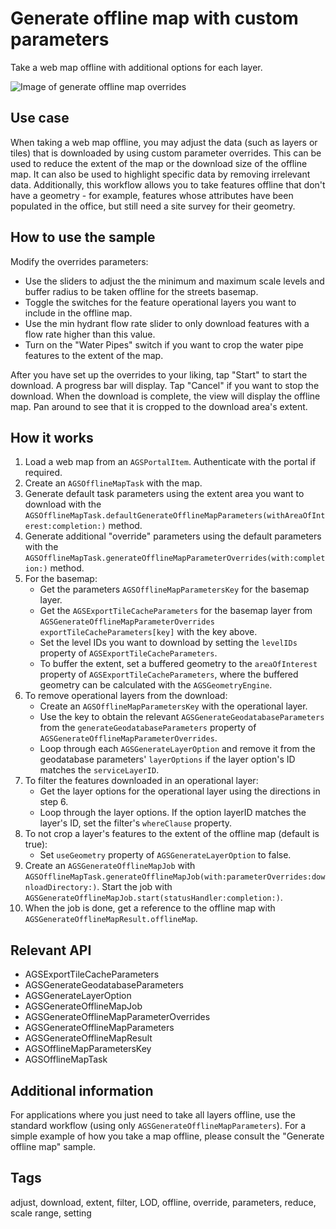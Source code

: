 # Generate offline map with custom parameters

Take a web map offline with additional options for each layer.

![Image of generate offline map overrides](generate-offline-map-overrides.png)

## Use case

When taking a web map offline, you may adjust the data (such as layers or tiles) that is downloaded by using custom parameter overrides. This can be used to reduce the extent of the map or the download size of the offline map. It can also be used to highlight specific data by removing irrelevant data. Additionally, this workflow allows you to take features offline that don't have a geometry - for example, features whose attributes have been populated in the office, but still need a site survey for their geometry.

## How to use the sample

Modify the overrides parameters:

* Use the sliders to adjust the the minimum and maximum scale levels and buffer radius to be taken offline for the streets basemap.
* Toggle the switches for the feature operational layers you want to include in the offline map.
* Use the min hydrant flow rate slider to only download features with a flow rate higher than this value.
* Turn on the "Water Pipes" switch if you want to crop the water pipe features to the extent of the map.

After you have set up the overrides to your liking, tap "Start" to start the download. A progress bar will display. Tap "Cancel" if you want to stop the download. When the download is complete, the view will display the offline map. Pan around to see that it is cropped to the download area's extent.

## How it works

1. Load a web map from an `AGSPortalItem`. Authenticate with the portal if required.
2. Create an `AGSOfflineMapTask` with the map.
3. Generate default task parameters using the extent area you want to download with the `AGSOfflineMapTask.defaultGenerateOfflineMapParameters(withAreaOfInterest:completion:)` method.
4. Generate additional "override" parameters using the default parameters with the `AGSOfflineMapTask.generateOfflineMapParameterOverrides(with:completion:)` method.
5. For the basemap:
    * Get the parameters `AGSOfflineMapParametersKey` for the basemap layer.
    * Get the `AGSExportTileCacheParameters` for the basemap layer from `AGSGenerateOfflineMapParameterOverrides exportTileCacheParameters[key]` with the key above.
    * Set the level IDs you want to download by setting the `levelIDs` property of `AGSExportTileCacheParameters`.
    * To buffer the extent, set a buffered geometry to the `areaOfInterest` property of `AGSExportTileCacheParameters`, where the buffered geometry can be calculated with the `AGSGeometryEngine`.
6. To remove operational layers from the download:
    * Create an `AGSOfflineMapParametersKey` with the operational layer.
    * Use the key to obtain the relevant `AGSGenerateGeodatabaseParameters` from the `generateGeodatabaseParameters` property of `AGSGenerateOfflineMapParameterOverrides`.
    * Loop through each `AGSGenerateLayerOption` and remove it from the geodatabase parameters' `layerOptions` if the layer option's ID matches the `serviceLayerID`.
7. To filter the features downloaded in an operational layer:
    * Get the layer options for the operational layer using the directions in step 6.
    * Loop through the layer options. If the option layerID matches the layer's ID, set the filter's `whereClause` property.
8. To not crop a layer's features to the extent of the offline map (default is true):
    * Set `useGeometry` property of `AGSGenerateLayerOption` to false.
9. Create an `AGSGenerateOfflineMapJob` with `AGSOfflineMapTask.generateOfflineMapJob(with:parameterOverrides:downloadDirectory:)`. Start the job with `AGSGenerateOfflineMapJob.start(statusHandler:completion:)`.
10. When the job is done, get a reference to the offline map with `AGSGenerateOfflineMapResult.offlineMap`.

## Relevant API

* AGSExportTileCacheParameters
* AGSGenerateGeodatabaseParameters
* AGSGenerateLayerOption
* AGSGenerateOfflineMapJob
* AGSGenerateOfflineMapParameterOverrides
* AGSGenerateOfflineMapParameters
* AGSGenerateOfflineMapResult
* AGSOfflineMapParametersKey
* AGSOfflineMapTask

## Additional information

For applications where you just need to take all layers offline, use the standard workflow (using only `AGSGenerateOfflineMapParameters`). For a simple example of how you take a map offline, please consult the "Generate offline map" sample.

## Tags

adjust, download, extent, filter, LOD, offline, override, parameters, reduce, scale range, setting
